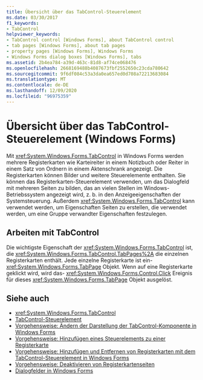 ```yaml
---
title: Übersicht über das TabControl-Steuerelement
ms.date: 03/30/2017
f1_keywords:
- TabControl
helpviewer_keywords:
- TabControl control [Windows Forms], about TabControl control
- tab pages [Windows Forms], about tab pages
- property pages [Windows Forms], Windows Forms
- Windows Forms dialog boxes [Windows Forms], tabs
ms.assetid: 2b4ea784-a39d-463c-81d8-af74ce068476
ms.openlocfilehash: 2668169488b4087673fbf2552650c23cda780642
ms.sourcegitcommit: 9f6df084c53a3da0ea657ed0d708a72213683084
ms.translationtype: MT
ms.contentlocale: de-DE
ms.lasthandoff: 12/09/2020
ms.locfileid: "96975359"
---
```

# <a name="tabcontrol-control-overview-windows-forms"></a>Übersicht über das TabControl-Steuerelement (Windows Forms)
Mit <xref:System.Windows.Forms.TabControl> in Windows Forms werden mehrere Registerkarten wie Karteireiter in einem Notizbuch oder Reiter in einem Satz von Ordnern in einem Aktenschrank angezeigt. Die Registerkarten können Bilder und weitere Steuerelemente enthalten. Sie können das Registerkarten-Steuerelement verwenden, um das Dialogfeld mit mehreren Seiten zu bilden, das an vielen Stellen im Windows-Betriebssystem angezeigt wird, z. b. in den Anzeigeeigenschaften der Systemsteuerung. Außerdem <xref:System.Windows.Forms.TabControl> kann verwendet werden, um Eigenschaften Seiten zu erstellen, die verwendet werden, um eine Gruppe verwandter Eigenschaften festzulegen.  
  
## <a name="working-with-tabcontrol"></a>Arbeiten mit TabControl  
 Die wichtigste Eigenschaft der <xref:System.Windows.Forms.TabControl> ist, die <xref:System.Windows.Forms.TabControl.TabPages%2A> die einzelnen Registerkarten enthält. Jede einzelne Registerkarte ist ein- <xref:System.Windows.Forms.TabPage> Objekt. Wenn auf eine Registerkarte geklickt wird, wird das- <xref:System.Windows.Forms.Control.Click> Ereignis für dieses <xref:System.Windows.Forms.TabPage> Objekt ausgelöst.  
  
## <a name="see-also"></a>Siehe auch

- <xref:System.Windows.Forms.TabControl>
- [TabControl-Steuerelement](tabcontrol-control-windows-forms.md)
- [Vorgehensweise: Ändern der Darstellung der TabControl-Komponente in Windows Forms](how-to-change-the-appearance-of-the-windows-forms-tabcontrol.md)
- [Vorgehensweise: Hinzufügen eines Steuerelements zu einer Registerkarte](how-to-add-a-control-to-a-tab-page.md)
- [Vorgehensweise: Hinzufügen und Entfernen von Registerkarten mit dem TabControl-Steuerelement in Windows Forms](how-to-add-and-remove-tabs-with-the-windows-forms-tabcontrol.md)
- [Vorgehensweise: Deaktivieren von Registerkartenseiten](how-to-disable-tab-pages.md)
- [Dialogfelder in Windows Forms](../dialog-boxes-in-windows-forms.md)
